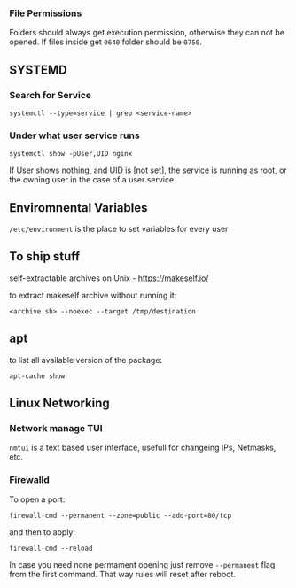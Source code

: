 ### File Permissions 

Folders should always get execution permission, otherwise they can not be opened. If files inside get `0640` folder should be `0750`.

## SYSTEMD



### Search for Service
```
systemctl --type=service | grep <service-name>
```

### Under what user service runs
```
systemctl show -pUser,UID nginx
```
If User shows nothing, and UID is [not set], the service is running as root, or the owning user in the case of a user service.

## Enviromnental Variables


`/etc/environment` is the place to set variables for every user

## To ship stuff
self-extractable archives on Unix - https://makeself.io/

to extract makeself archive without running it:
```
<archive.sh> --noexec --target /tmp/destination
```

## apt

to list all available version of the package:
```
apt-cache show
```

## Linux Networking

### Network manage TUI

`nmtui` is a text based user interface, usefull for changeing IPs, Netmasks, etc.

### Firewalld

To open a port:
```
firewall-cmd --permanent --zone=public --add-port=80/tcp
```
and then to apply:
```
firewall-cmd --reload
```

In case you need none permament opening just remove `--permanent` flag from the first command. That way rules will reset after reboot.
